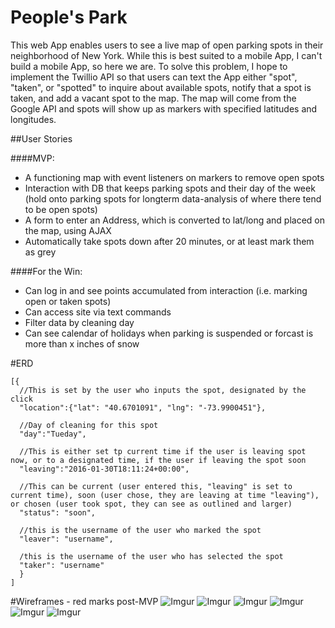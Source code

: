 # People's Park

This web App enables users to see a live map of open parking spots in their neighborhood of New York. While this is best suited to a mobile App, I can't build a mobile App, so here we are. To solve this problem, I hope to implement the Twillio API so that users can text the App either "spot", "taken", or "spotted" to inquire about available spots, notify that a spot is taken, and add a vacant spot to the map. The map will come from the Google API and spots will show up as markers with specified latitudes and longitudes. 

##User Stories

####MVP:
- A functioning map with event listeners on markers to remove open spots
- Interaction with DB that keeps parking spots and their day of the week (hold onto parking spots for longterm data-analysis of where there tend to be open spots)
- A form to enter an Address, which is converted to lat/long and placed on the map, using AJAX
- Automatically take spots down after 20 minutes, or at least mark them as grey

####For the Win:
- Can log in and see points accumulated from interaction (i.e. marking open or taken spots)
- Can access site via text commands
- Filter data by cleaning day
- Can see calendar of holidays when parking is suspended or forcast is more than x inches of snow

#ERD
```
[{ 
  //This is set by the user who inputs the spot, designated by the click
  "location":{"lat": "40.6701091", "lng": "-73.9900451"},
  
  //Day of cleaning for this spot
  "day":"Tueday",
  
  //This is either set tp current time if the user is leaving spot now, or to a designated time, if the user if leaving the spot soon
  "leaving":"2016-01-30T18:11:24+00:00",
  
  //This can be current (user entered this, "leaving" is set to current time), soon (user chose, they are leaving at time "leaving"), or chosen (user took spot, they can see as outlined and larger)
  "status": "soon",
  
  //this is the username of the user who marked the spot
  "leaver": "username",
  
  /this is the username of the user who has selected the spot
  "taker": "username"
  }
]
```

#Wireframes - red marks post-MVP
![Imgur](http://i.imgur.com/cM5ewig.jpg)
![Imgur](http://i.imgur.com/POOnZ6p.jpg)
![Imgur](http://i.imgur.com/vbF92qp.jpg)
![Imgur](http://i.imgur.com/ra6S8Ow.jpg)
![Imgur](http://i.imgur.com/uk11VV9.jpg)
![Imgur](http://i.imgur.com/RvRXyMM.jpg)


